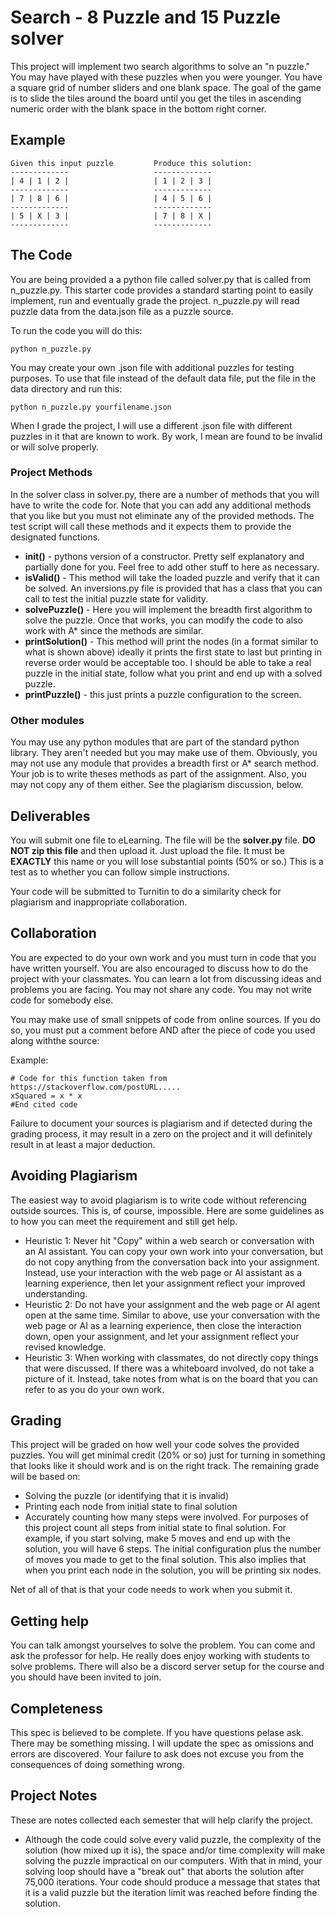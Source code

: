 # Search - 8 Puzzle and 15 Puzzle solver
This project will implement two search algorithms to solve an "n puzzle." You may have played with
these puzzles when you were younger. You have a square grid of number sliders and one blank space.
The goal of the game is to slide the tiles around the board until you get the tiles in ascending numeric
order with the blank space in the bottom right corner.
## Example

```
Given this input puzzle         Produce this solution:
-------------                   -------------
| 4 | 1 | 2 |                   | 1 | 2 | 3 |
-------------                   -------------
| 7 | 8 | 6 |                   | 4 | 5 | 6 |
-------------                   -------------
| 5 | X | 3 |                   | 7 | 8 | X |
-------------                   -------------
```

## The Code
You are being provided a a python file called solver.py that is called from n_puzzle.py. This starter code provides a standard starting
point to easily implement, run and eventually grade the project. n_puzzle.py will read puzzle data from the data.json file as a puzzle source.

To run the code you will do this:
```
python n_puzzle.py
```

You may create your own .json file with additional puzzles for testing purposes. To use that file instead of the default data file, put the file in the data directory and run this:

```
python n_puzzle.py yourfilename.json
```

When I grade the project, I will use a different .json file with different puzzles in it that are known to work.  By work, I mean are found to be invalid or will solve properly.

### Project Methods
In the solver class in solver.py, there are a number of methods that you will have to write the code for.  Note that you can add any additional methods that you like but you must not eliminate any of the provided methods.  The test script will call these methods and it expects them to provide the designated functions.
- **__init__()** - pythons version of a constructor.  Pretty self explanatory and partially done for you. Feel free to add other stuff to here as necessary.
- **isValid()** - This method will take the loaded puzzle and verify that it can be solved. An inversions.py file is provided that has a class that you can call to test the initial puzzle state for validity.
- **solvePuzzle()** - Here you will implement the breadth first algorithm to solve the puzzle. Once that works, you can modify the code to also work with A* since the methods are similar.
- **printSolution()** - This method will print the nodes (in a format similar to what is shown above) ideally it prints the first state to last but printing in reverse order would be acceptable too. I should be able to take a real puzzle in the initial state, follow what you print and end up with a solved puzzle.
- **printPuzzle()** - this just prints a puzzle configuration to the screen. 
### Other modules
You may use any python modules that are part of the standard python library.  They aren't needed but you may make use of them.  Obviously, you may not use any module that provides a breadth first or A* search method.  Your job is to write theses methods as part of the assignment. Also, you may not copy any of them either.  See the plagiarism discussion, below.
## Deliverables
You will submit one file to eLearning.  The file will be the **solver.py** file.  **DO NOT zip this file** and then upload it. Just upload the file. It must be **EXACTLY** this name or you will lose substantial points (50% or so.) This is a test as to whether you can follow simple instructions.

Your code will be submitted to Turnitin to do a similarity check for plagiarism and inappropriate collaboration.
## Collaboration
You are expected to do your own work and you must turn in code that you have written yourself.  You are also encouraged to discuss how to do the project with your classmates.  You can learn a lot from discussing ideas and problems you are facing. You may not share any code.  You may not write code for somebody else.

You may make use of small snippets of code from online sources.  If you do so, you must put a comment before AND after the piece of code you used along withthe source:

Example:
```
# Code for this function taken from https://stackoverflow.com/postURL.....
xSquared = x * x
#End cited code
```
Failure to document your sources is plagiarism and if detected during the grading process, it may result in a zero on the project and it will definitely result in at least a major deduction.

## Avoiding Plagiarism
The easiest way to avoid plagiarism is to write code without referencing outside sources. This is, of course, impossible. Here are some guidelines as to how you can meet the requirement and still get help.

- Heuristic 1: Never hit "Copy" within a web search or conversation with an AI assistant. You can copy your own work into your conversation, but do not copy anything from the conversation back into your assignment. Instead, use your interaction with the web page or AI assistant as a learning experience, then let your assignment reflect your improved understanding.
- Heuristic 2: Do not have your assignment and the web page or AI agent open at the same time. Similar to above, use your conversation with the web page or AI as a learning experience, then close the interaction down, open your assignment, and let your assignment reflect your revised knowledge.
- Heuristic 3: When working with classmates, do not directly copy things that were discussed.  If there was a whiteboard involved, do not take a picture of it.  Instead, take notes from what is on the board that you can refer to as you do your own work.
## Grading
This project will be graded on how well your code solves the provided puzzles.  You will get minimal credit (20% or so) just for turning in something that looks like it should work and is on the right track. The remaining grade will be based on:
- Solving the puzzle (or identifying that it is invalid)
- Printing each node from initial state to final solution
- Accurately counting how many steps were involved.  For purposes of this project count all steps from initial state to final solution.  For example, if you start solving, make 5 moves and end up with the solution, you will have 6 steps.  The initial configuration plus the number of moves you made to get to the final solution. This also implies that when you print each node in the solution, you will be printing six nodes.

Net of all of that is that your code needs to work when you submit it.
## Getting help
You can talk amongst yourselves to solve the problem.  You can come and ask the professor for help.  He really does enjoy working with students to solve problems. There will also be a discord server setup for the course and you should have been invited to join.

## Completeness
This spec is believed to be complete.  If you have questions pelase ask.  There may be something missing. I will update the spec as omissions and errors are discovered. Your failure to ask does not excuse you from the consequences of doing something wrong.

## Project Notes
These are notes collected each semester that will help clarify the project.

- Although the code could solve every valid puzzle, the complexity of the solution (how mixed up it is), the space and/or time complexity will make solving the puzzle impractical on our computers. With that in mind, your solving loop should have a "break out" that aborts the solution after 75,000 iterations.  Your code should produce a message that states that it is a valid puzzle but the iteration limit was reached before finding the solution.